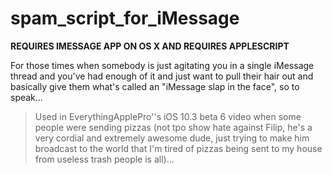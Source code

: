 # spam_script_for_iMessage

**REQUIRES IMESSAGE APP ON OS X AND REQUIRES APPLESCRIPT**

For those times when somebody is just agitating you in a single iMessage thread and you've had enough of it and just want to pull their hair out and basically give them what's called an "iMessage slap in the face", so to speak...

> Used in EverythingApplePro''s iOS 10.3 beta 6 video when some people were sending pizzas (not tpo show hate against Filip, he's a very cordial and extremely awesome dude, just trying to make him broadcast to the world that I'm tired of pizzas being sent to my house from useless trash people is all)...
